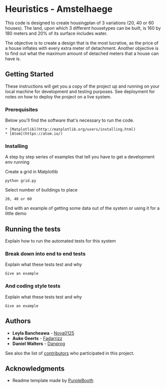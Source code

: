 # Heuristics - Amstelhaege

This code is designed to create housingplan of 3 variations (20, 40 or 60 houses).
The land, upon which 3 different housetypes can be built, is 160 by 180 meters
and 20% of its surface includes water.

The objective is to create a design that is the most lucrative, as the price of
a house inflates with every extra meter of detachment.
Another objective is to find out what the maximum amount of detached meters that a house can have is.

## Getting Started

These instructions will get you a copy of the project up and running on your local machine for development and testing purposes. See deployment for notes on how to deploy the project on a live system.

### Prerequisites

Below you'll find the software that's necessary to run the code.

```
* [Matplotlib](http://matplotlib.org/users/installing.html)
* [Atom](https://atom.io/)
```

### Installing

A step by step series of examples that tell you have to get a development env running

Create a grid in Matplotlib

```
python grid.py
```

Select number of buildings to place

```
20, 40 or 60
```

End with an example of getting some data out of the system or using it for a little demo

## Running the tests

Explain how to run the automated tests for this system

### Break down into end to end tests

Explain what these tests test and why

```
Give an example
```

### And coding style tests

Explain what these tests test and why

```
Give an example
```

## Authors

* **Leyla Bancheawa** - [Nova0125](https://github.com/Nova0125)
* **Auke Geerts** - [Fadarrizz](https://github.com/Fadarrizz)
* **Daniel Walters** - [Danprog](https://github.com/Danprog)

See also the list of [contributors](https://github.com/your/project/contributors) who participated in this project.

## Acknowledgments

* Readme template made by [PurpleBooth](https://gist.github.com/PurpleBooth/b24679402957c63ec426)
